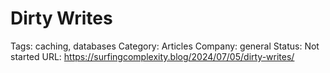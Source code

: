 # Dirty Writes

Tags: caching, databases
Category: Articles
Company: general
Status: Not started
URL: https://surfingcomplexity.blog/2024/07/05/dirty-writes/